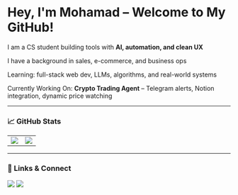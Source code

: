 <h1 align="left">
  Hey, I'm Mohamad – Welcome to My GitHub!
</h1>

<p align="left">
  
I am a CS student building tools with <strong>AI, automation, and clean UX</strong><br>

I have a background in sales, e-commerce, and business ops<br>

Learning: full-stack web dev, LLMs, algorithms, and real-world systems<br>

Currently Working On: **Crypto Trading Agent** – Telegram alerts, Notion integration, dynamic price watching
</p>

---

### 📈 GitHub Stats

<table align="center">
  <tr>
    <td>
      <img src="https://github-readme-stats.vercel.app/api?username=thearnaout&show_icons=true&theme=radical" />
    </td>
    <td>
      <img src="https://github-readme-stats.vercel.app/api/top-langs/?username=thearnaout&layout=compact&theme=tokyonight" />
    </td>
  </tr>
</table>




---

### 🔗 Links & Connect

<p align="left">
  <a href="https://www.mohamadarnaout.com" target="_blank"><img src="https://img.shields.io/badge/Portfolio-black?style=for-the-badge&logo=github&logoColor=white" /></a>
  <a href="https://linkedin.com/in/mohamadarnaout" target="_blank"><img src="https://img.shields.io/badge/LinkedIn-blue?style=for-the-badge&logo=linkedin&logoColor=white" /></a>
</p>
